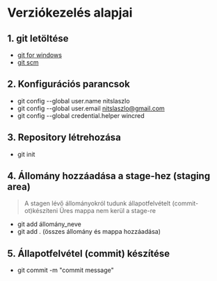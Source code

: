 # Verziókezelés alapjai
## 1. git letöltése
- [git for windows](https://gitforwindows.org/)
- [git scm](https://git-scm.com/)
## 2. Konfigurációs parancsok
- git config --global user.name nitslaszlo
- git config --global user.email nitslaszlo@gmail.com
- git config --global credential.helper wincred
## 3. Repository létrehozása
- git init
## 4. Állomány hozzáadása a stage-hez (staging area)
> A stagen lévő állományokról tudunk állapotfelvételt (commit-ot)készíteni
> Üres mappa nem kerül a stage-re
- git add állomány_neve
- git add . (összes állomány és mappa hozzáadása)
## 5. Állapotfelvétel (commit) készítése
- git commit -m "commit message"